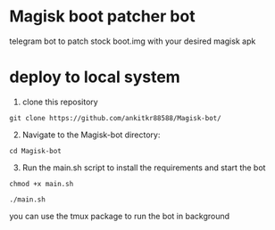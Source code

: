 # Magisk boot patcher bot
telegram bot to patch stock boot.img with your desired magisk apk


# deploy to local system

1. clone this repository   

```
git clone https://github.com/ankitkr88588/Magisk-bot/
```
2. Navigate to the Magisk-bot directory:
```
cd Magisk-bot
```

3. Run the main.sh script to install the requirements and start the bot
```
chmod +x main.sh
```
```
./main.sh
```

you can use the tmux package to run the bot in background 

